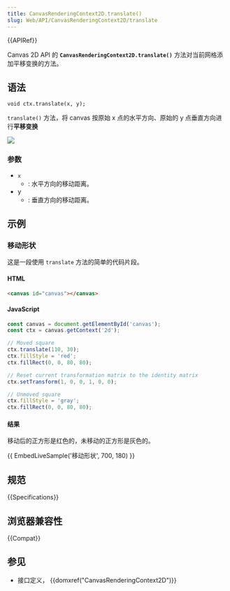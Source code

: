 ```yaml
---
title: CanvasRenderingContext2D.translate()
slug: Web/API/CanvasRenderingContext2D/translate
---
```


{{APIRef}}

Canvas 2D API 的 **`CanvasRenderingContext2D.translate()`** 方法对当前网格添加平移变换的方法。

## 语法

```
void ctx.translate(x, y);
```

`translate()` 方法，将 canvas 按原始 x 点的水平方向、原始的 y 点垂直方向进行**平移变换**

![](canvas_grid_translate.png)

### 参数

- `x`
  - : 水平方向的移动距离。
- y
  - : 垂直方向的移动距离。

## 示例

### 移动形状

这是一段使用 `translate` 方法的简单的代码片段。

#### HTML

```html
<canvas id="canvas"></canvas>
```

#### JavaScript

```js
const canvas = document.getElementById('canvas');
const ctx = canvas.getContext('2d');

// Moved square
ctx.translate(110, 30);
ctx.fillStyle = 'red';
ctx.fillRect(0, 0, 80, 80);

// Reset current transformation matrix to the identity matrix
ctx.setTransform(1, 0, 0, 1, 0, 0);

// Unmoved square
ctx.fillStyle = 'gray';
ctx.fillRect(0, 0, 80, 80);
```

#### 结果

移动后的正方形是红色的，未移动的正方形是灰色的。

{{ EmbedLiveSample('移动形状', 700, 180) }}

## 规范

{{Specifications}}

## 浏览器兼容性

{{Compat}}

## 参见

- 接口定义， {{domxref("CanvasRenderingContext2D")}}
